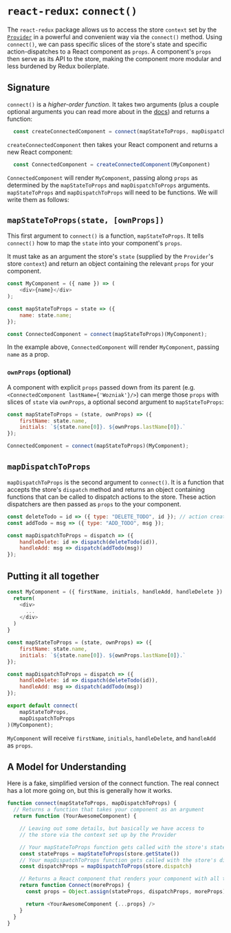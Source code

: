 # `react-redux`: `connect()`

The `react-redux` package allows us to access the store `context` set by the
[`Provider`][provider] in a powerful and convenient way via the `connect()`
method.  Using `connect()`, we can pass specific slices of the store's state
and specific action-dispatches to a React component as `props`. A component's
`props` then serve as its API to the store, making the component more modular and less
burdened by Redux boilerplate.

## Signature

`connect()` is a *higher-order function*. It takes two arguments (plus a couple
optional arguments you can read more about in the [docs][docs]) and returns a function:

```js
  const createConnectedComponent = connect(mapStateToProps, mapDispatchToProps)
```

`createConnectedComponent` then takes your React component and returns a new React component:

```js
  const ConnectedComponent = createConnectedComponent(MyComponent)
```

`ConnectedComponent` will render `MyComponent`, passing along `props` as
determined by the `mapStateToProps` and `mapDispatchToProps` arguments.
`mapStateToProps` and `mapDispatchToProps` will need to be functions. We will
write them as follows:

## `mapStateToProps(state, [ownProps])`

This first argument to `connect()` is a function, `mapStateToProps`. It tells
`connect()` how to map the `state` into your component's `props`.

It must take as an argument the store's `state` (supplied by the `Provider`'s store
`context`) and return an object containing the relevant `props` for your component.

```js
const MyComponent = ({ name }) => (
	<div>{name}</div>
);

const mapStateToProps = state => ({
	name: state.name;
});

const ConnectedComponent = connect(mapStateToProps)(MyComponent);
```

In the example above, `ConnectedComponent` will render `MyComponent`,
passing `name` as a prop.


### `ownProps` (optional)

A component with explicit `props` passed down from its parent
(e.g. `<ConnectedComponent lastName={'Wozniak'}/>`) can merge those `props` with
slices of `state` via `ownProps`, a optional second argument to `mapStateToProps`:

```js
const mapStateToProps = (state, ownProps) => ({
	firstName: state.name,
	initials: `${state.name[0]}. ${ownProps.lastName[0]}.`
});

ConnectedComponent = connect(mapStateToProps)(MyComponent);
```

## `mapDispatchToProps`

`mapDispatchToProps` is the second argument to `connect()`. It is a function
that accepts the store's `dispatch` method and returns an object containing
functions that can be called to dispatch actions to the store. These action
dispatchers are then passed as `props` to the your component.

```js
const deleteTodo = id => ({ type: "DELETE_TODO", id }); // action creators
const addTodo = msg => ({ type: "ADD_TODO", msg });

const mapDispatchToProps = dispatch => ({
	handleDelete: id => dispatch(deleteTodo(id)),
	handleAdd: msg => dispatch(addTodo(msg))
});
```

## Putting it all together

```js
const MyComponent = ({ firstName, initials, handleAdd, handleDelete }) => {
  return(
    <div>
      ...
    </div>
  )
}

const mapStateToProps = (state, ownProps) => ({
	firstName: state.name,
	initials: `${state.name[0]}. ${ownProps.lastName[0]}.`
});

const mapDispatchToProps = dispatch => ({
	handleDelete: id => dispatch(deleteTodo(id)),
	handleAdd: msg => dispatch(addTodo(msg))
});

export default connect(
	mapStateToProps,
	mapDispatchToProps
)(MyComponent);
```

`MyComponent` will receive `firstName`, `initials`, `handleDelete`,
and `handleAdd` as `props`.


## A Model for Understanding

Here is a fake, simplified version of the connect function. The real
connect has a lot more going on, but this is generally how it works.

```js
function connect(mapStateToProps, mapDispatchToProps) {
  // Returns a function that takes your component as an argument
  return function (YourAwesomeComponent) {

    // Leaving out some details, but basically we have access to
    // the store via the context set up by the Provider

    // Your mapStateToProps function gets called with the store's state
    const stateProps = mapStateToProps(store.getState())
    // Your mapDispatchToProps function gets called with the store's dispatch function
    const dispatchProps = mapDispatchToProps(store.dispatch)

    // Returns a React component that renders your component with all the props
    return function Connect(moreProps) {
      const props = Object.assign(stateProps, dispatchProps, moreProps)

      return <YourAwesomeComponent {...props} />
    }
  }
}
```

[docs]: https://github.com/reactjs/react-redux/blob/master/docs/api.md#connectmapstatetoprops-mapdispatchtoprops-mergeprops-options
[provider]: provider.md
